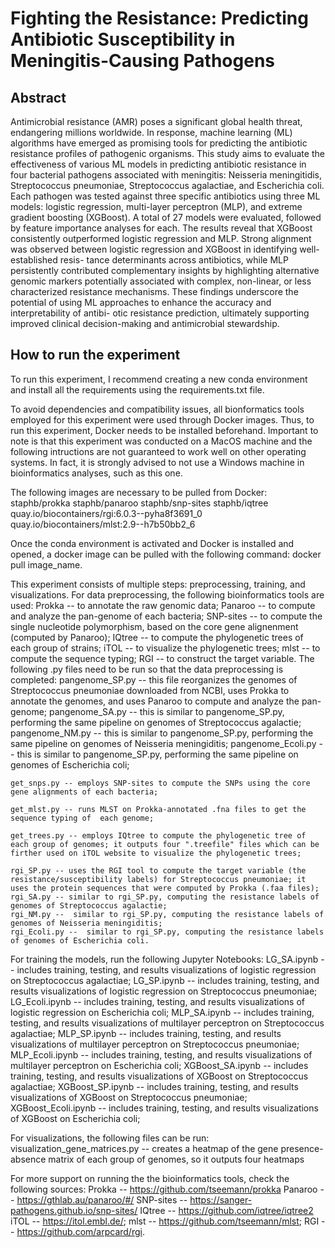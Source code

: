 # Fighting the Resistance: Predicting Antibiotic Susceptibility in Meningitis-Causing Pathogens

## Abstract

Antimicrobial resistance (AMR) poses a significant global health threat, endangering
millions worldwide. In response, machine learning (ML) algorithms have emerged as
promising tools for predicting the antibiotic resistance profiles of pathogenic organisms.
This study aims to evaluate the effectiveness of various ML models in predicting antibiotic
resistance in four bacterial pathogens associated with meningitis: Neisseria meningitidis,
Streptococcus pneumoniae, Streptococcus agalactiae, and Escherichia coli. Each pathogen was
tested against three specific antibiotics using three ML models: logistic regression, multi-layer perceptron (MLP), and extreme gradient boosting (XGBoost). A total of 27 models
were evaluated, followed by feature importance analyses for each. The results reveal that
XGBoost consistently outperformed logistic regression and MLP. Strong alignment was
observed between logistic regression and XGBoost in identifying well-established resis-
tance determinants across antibiotics, while MLP persistently contributed complementary
insights by highlighting alternative genomic markers potentially associated with complex,
non-linear, or less characterized resistance mechanisms. These findings underscore the
potential of using ML approaches to enhance the accuracy and interpretability of antibi-
otic resistance prediction, ultimately supporting improved clinical decision-making and
antimicrobial stewardship.

## How to run the experiment

To run this experiment, I recommend creating a new conda environment and install all the requirements using the requirements.txt file. 

To avoid dependencies and compatibility issues, all bionformatics tools employed for this experiment were used through Docker images. Thus, to run this experiment, Docker needs to be installed beforehand. Important to note is that this experiment was conducted on a MacOS machine and the following intructions are not guaranteed to work well on other operating systems. In fact, it is strongly advised to not use a Windows machine in bioinformatics analyses, such as this one. 

The following images are necessary to be pulled from Docker: 
    staphb/prokka
    staphb/panaroo
    staphb/snp-sites
    staphb/iqtree
    quay.io/biocontainers/rgi:6.0.3--pyha8f3691_0
    quay.io/biocontainers/mlst:2.9--h7b50bb2_6

Once the conda environment is activated and Docker is installed and opened, a docker image can be pulled with the following command: docker pull image_name.

This experiment consists of multiple steps: preprocessing, training, and visualizations. 
For data preprocessing, the following bioinformatics tools are used:
    Prokka -- to annotate the raw genomic data;
    Panaroo -- to compute and analyze the pan-genome of each bacteria;
    SNP-sites -- to compute the single nucleotide polymorphism, based on the core gene alignenment (computed by Panaroo);
    IQtree -- to compute the phylogenetic trees of each group of strains;
    iTOL -- to visualize the phylogenetic trees;
    mlst -- to compute the sequence typing;
    RGI -- to construct the target variable. 
The following .py files need to be run so that the data preprocessing is completed:
    pangenome_SP.py -- this file reorganizes the genomes of Streptococcus pneumoniae downloaded from NCBI, uses Prokka to annotate the genomes, and uses  Panaroo to compute and analyze the pan-genome;
    pangenome_SA.py -- this is similar to pangenome_SP.py, performing the same pipeline on genomes of Streptococcus agalactie;
    pangenome_NM.py -- this is similar to pangenome_SP.py, performing the same pipeline on genomes of Neisseria meningiditis;
    pangenome_Ecoli.py -- this is similar to pangenome_SP.py, performing the same pipeline on genomes of Escherichia coli;
    
    get_snps.py -- employs SNP-sites to compute the SNPs using the core gene alignments of each bacteria;

    get_mlst.py -- runs MLST on Prokka-annotated .fna files to get the sequence typing of  each genome;

    get_trees.py -- employs IQtree to compute the phylogenetic tree of each group of genomes; it outputs four ".treefile" files which can be firther used on iTOL website to visualize the phylogenetic trees;

    rgi_SP.py -- uses the RGI tool to compute the target variable (the resistance/susceptibility labels) for Streptococcus pneumoniae; it uses the protein sequences that were computed by Prokka (.faa files);
    rgi_SA.py -- similar to rgi_SP.py, computing the resistance labels of genomes of Streptococcus agalactie;
    rgi_NM.py --  similar to rgi_SP.py, computing the resistance labels of genomes of Neisseria meningiditis;
    rgi_Ecoli.py --  similar to rgi_SP.py, computing the resistance labels of genomes of Escherichia coli.

For training the models, run the following Jupyter Notebooks:
    LG_SA.ipynb -- includes training, testing, and results visualizations of logistic regression on Streptococcus agalactiae;
    LG_SP.ipynb -- includes training, testing, and results visualizations of logistic regression on Streptococcus pneumoniae;
    LG_Ecoli.ipynb -- includes training, testing, and results visualizations of logistic regression on Escherichia coli;
    MLP_SA.ipynb -- includes training, testing, and results visualizations of multilayer perceptron on Streptococcus agalactiae;
    MLP_SP.ipynb -- includes training, testing, and results visualizations of multilayer perceptron on Streptococcus pneumoniae;
    MLP_Ecoli.ipynb -- includes training, testing, and results visualizations of multilayer perceptron on Escherichia coli;
    XGBoost_SA.ipynb -- includes training, testing, and results visualizations of XGBoost on Streptococcus agalactiae;
    XGBoost_SP.ipynb -- includes training, testing, and results visualizations of XGBoost on Streptococcus pneumoniae;
    XGBoost_Ecoli.ipynb -- includes training, testing, and results visualizations of XGBoost on Escherichia coli;

For visualizations, the following files can be run:
    visualization_gene_matrices.py -- creates a heatmap of the gene presence-absence matrix of each group of genomes, so it outputs four heatmaps


For more support on running the the bioinformatics tools, check the following sources:
    Prokka -- https://github.com/tseemann/prokka 
    Panaroo -- https://gthlab.au/panaroo/#/
    SNP-sites -- https://sanger-pathogens.github.io/snp-sites/
    IQtree -- https://github.com/iqtree/iqtree2
    iTOL -- https://itol.embl.de/;
    mlst -- https://github.com/tseemann/mlst;
    RGI -- https://github.com/arpcard/rgi.

